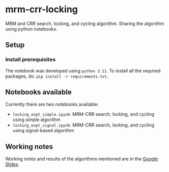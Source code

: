 # mrm-crr-locking
MRM and CRR search, locking, and cycling algorithm.
Sharing the algorithm using python notebooks.

## Setup
### Install prerequisites

The notebook was developed using `python 3.11`.
To install all the required packages, do:
`pip install -r requirements.txt`.

## Notebooks available

Currently there are two notebooks available:
- `locking_expt_simple.ipynb`: MRM-CRR search, locking, and cycling using simple algorithm
- `locking_expt_signal.ipynb`: MRM-CRR search, locking, and cycling using signal-based algorithm

## Working notes

Working notes and results of the algorithms mentioned are in the [Google Slides](https://docs.google.com/presentation/d/1DFWHvgMVz4edGZKCpO5udHemimYUdxbajkAdo7brLyE/edit?usp=sharing).
